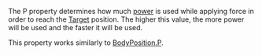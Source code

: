 The P property determines how much [power](https://en.wikipedia.org/wiki/Power_(physics)) is used while applying force in order to reach the [Target](https://developer.roblox.com/api-reference/property/RocketPropulsion/Target) position. The higher this value, the more power will be used and the faster it will be used.

This property works similarly to [BodyPosition.P](https://developer.roblox.com/api-reference/property/BodyPosition/P).